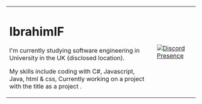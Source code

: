 ### 

<table>
  <tr>
    <td>
      <h1>IbrahimIF</h1>
      <p>I'm currently studying software engineering in University in the UK (disclosed location).</p>
      <p> My skills include coding with C#, Javascript, Java, html & css, Currently working on a project with the title as a project .</p>
</td>
    <td><a href="https://discord.com/users/431043132889628682"><img src="https://lanyard.kyrie25.me/api/431043132889628682?&imgStyle=square&imgBorderRadius=30px&gradient=645CBB-A084DC-BFACE2-EBC7E6&animationDuration=4s&theme=:dark&borderRadius=10px&idleMessage=Stop%20looking%20at%20my%20account." alt="Discord Presence"></td>
  </tr>
</table>

<!--
**IbrahimIF/IbrahimIF** is a ✨ _special_ ✨ repository because its `README.md` (this file) appears on your GitHub profile.

Here are some ideas to get you started:

- 🔭 I’m currently working on ...
- 🌱 I’m currently learning ...
- 👯 I’m looking to collaborate on ...
- 🤔 I’m looking for help with ...
- 💬 Ask me about ...
- 📫 How to reach me: ...
- 😄 Pronouns: ...
- ⚡ Fun fact: ...
-->
